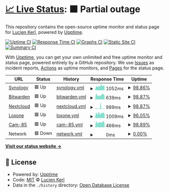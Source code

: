 # [📈 Live Status](https://lucienkerl.github.io/status): <!--live status--> **🟧 Partial outage**

This repository contains the open-source uptime monitor and status page for [Lucien Kerl](https://lucienkerl.github.io/status), powered by [Upptime](https://github.com/upptime/upptime).

[![Uptime CI](https://github.com/lucienkerl/status/workflows/Uptime%20CI/badge.svg)](https://github.com/lucienkerl/status/actions?query=workflow%3A%22Uptime+CI%22)
[![Response Time CI](https://github.com/lucienkerl/status/workflows/Response%20Time%20CI/badge.svg)](https://github.com/lucienkerl/status/actions?query=workflow%3A%22Response+Time+CI%22)
[![Graphs CI](https://github.com/lucienkerl/status/workflows/Graphs%20CI/badge.svg)](https://github.com/lucienkerl/status/actions?query=workflow%3A%22Graphs+CI%22)
[![Static Site CI](https://github.com/lucienkerl/status/workflows/Static%20Site%20CI/badge.svg)](https://github.com/lucienkerl/status/actions?query=workflow%3A%22Static+Site+CI%22)
[![Summary CI](https://github.com/lucienkerl/status/workflows/Summary%20CI/badge.svg)](https://github.com/lucienkerl/status/actions?query=workflow%3A%22Summary+CI%22)

With [Upptime](https://upptime.js.org), you can get your own unlimited and free uptime monitor and status page, powered entirely by a GitHub repository. We use [Issues](https://github.com/lucienkerl/status/issues) as incident reports, [Actions](https://github.com/lucienkerl/status/actions) as uptime monitors, and [Pages](https://lucienkerl.github.io/status) for the status page.

<!--start: status pages-->
<!-- This summary is generated by Upptime (https://github.com/upptime/upptime) -->
<!-- Do not edit this manually, your changes will be overwritten -->
<!-- prettier-ignore -->
| URL | Status | History | Response Time | Uptime |
| --- | ------ | ------- | ------------- | ------ |
| <img alt="" src="https://icons.duckduckgo.com/ip3/synology.kerl.io.ico" height="13"> [Synology](https://synology.kerl.io) | 🟩 Up | [synology.yml](https://github.com/lucienkerl/status/commits/HEAD/history/synology.yml) | <details><summary><img alt="Response time graph" src="./graphs/synology/response-time-week.png" height="20"> 1052ms</summary><br><a href="https://status.kerl.io/history/synology"><img alt="Response time 1156" src="https://img.shields.io/endpoint?url=https%3A%2F%2Fraw.githubusercontent.com%2Flucienkerl%2Fstatus%2FHEAD%2Fapi%2Fsynology%2Fresponse-time.json"></a><br><a href="https://status.kerl.io/history/synology"><img alt="24-hour response time 1130" src="https://img.shields.io/endpoint?url=https%3A%2F%2Fraw.githubusercontent.com%2Flucienkerl%2Fstatus%2FHEAD%2Fapi%2Fsynology%2Fresponse-time-day.json"></a><br><a href="https://status.kerl.io/history/synology"><img alt="7-day response time 1052" src="https://img.shields.io/endpoint?url=https%3A%2F%2Fraw.githubusercontent.com%2Flucienkerl%2Fstatus%2FHEAD%2Fapi%2Fsynology%2Fresponse-time-week.json"></a><br><a href="https://status.kerl.io/history/synology"><img alt="30-day response time 1147" src="https://img.shields.io/endpoint?url=https%3A%2F%2Fraw.githubusercontent.com%2Flucienkerl%2Fstatus%2FHEAD%2Fapi%2Fsynology%2Fresponse-time-month.json"></a><br><a href="https://status.kerl.io/history/synology"><img alt="1-year response time 1172" src="https://img.shields.io/endpoint?url=https%3A%2F%2Fraw.githubusercontent.com%2Flucienkerl%2Fstatus%2FHEAD%2Fapi%2Fsynology%2Fresponse-time-year.json"></a></details> | <details><summary><a href="https://status.kerl.io/history/synology">98.86%</a></summary><a href="https://status.kerl.io/history/synology"><img alt="All-time uptime 98.26%" src="https://img.shields.io/endpoint?url=https%3A%2F%2Fraw.githubusercontent.com%2Flucienkerl%2Fstatus%2FHEAD%2Fapi%2Fsynology%2Fuptime.json"></a><br><a href="https://status.kerl.io/history/synology"><img alt="24-hour uptime 92.05%" src="https://img.shields.io/endpoint?url=https%3A%2F%2Fraw.githubusercontent.com%2Flucienkerl%2Fstatus%2FHEAD%2Fapi%2Fsynology%2Fuptime-day.json"></a><br><a href="https://status.kerl.io/history/synology"><img alt="7-day uptime 98.86%" src="https://img.shields.io/endpoint?url=https%3A%2F%2Fraw.githubusercontent.com%2Flucienkerl%2Fstatus%2FHEAD%2Fapi%2Fsynology%2Fuptime-week.json"></a><br><a href="https://status.kerl.io/history/synology"><img alt="30-day uptime 98.52%" src="https://img.shields.io/endpoint?url=https%3A%2F%2Fraw.githubusercontent.com%2Flucienkerl%2Fstatus%2FHEAD%2Fapi%2Fsynology%2Fuptime-month.json"></a><br><a href="https://status.kerl.io/history/synology"><img alt="1-year uptime 96.54%" src="https://img.shields.io/endpoint?url=https%3A%2F%2Fraw.githubusercontent.com%2Flucienkerl%2Fstatus%2FHEAD%2Fapi%2Fsynology%2Fuptime-year.json"></a></details>
| <img alt="" src="https://icons.duckduckgo.com/ip3/bitwarden.kerl.io.ico" height="13"> [Bitwarden](https://bitwarden.kerl.io) | 🟩 Up | [bitwarden.yml](https://github.com/lucienkerl/status/commits/HEAD/history/bitwarden.yml) | <details><summary><img alt="Response time graph" src="./graphs/bitwarden/response-time-week.png" height="20"> 639ms</summary><br><a href="https://status.kerl.io/history/bitwarden"><img alt="Response time 696" src="https://img.shields.io/endpoint?url=https%3A%2F%2Fraw.githubusercontent.com%2Flucienkerl%2Fstatus%2FHEAD%2Fapi%2Fbitwarden%2Fresponse-time.json"></a><br><a href="https://status.kerl.io/history/bitwarden"><img alt="24-hour response time 745" src="https://img.shields.io/endpoint?url=https%3A%2F%2Fraw.githubusercontent.com%2Flucienkerl%2Fstatus%2FHEAD%2Fapi%2Fbitwarden%2Fresponse-time-day.json"></a><br><a href="https://status.kerl.io/history/bitwarden"><img alt="7-day response time 639" src="https://img.shields.io/endpoint?url=https%3A%2F%2Fraw.githubusercontent.com%2Flucienkerl%2Fstatus%2FHEAD%2Fapi%2Fbitwarden%2Fresponse-time-week.json"></a><br><a href="https://status.kerl.io/history/bitwarden"><img alt="30-day response time 827" src="https://img.shields.io/endpoint?url=https%3A%2F%2Fraw.githubusercontent.com%2Flucienkerl%2Fstatus%2FHEAD%2Fapi%2Fbitwarden%2Fresponse-time-month.json"></a><br><a href="https://status.kerl.io/history/bitwarden"><img alt="1-year response time 701" src="https://img.shields.io/endpoint?url=https%3A%2F%2Fraw.githubusercontent.com%2Flucienkerl%2Fstatus%2FHEAD%2Fapi%2Fbitwarden%2Fresponse-time-year.json"></a></details> | <details><summary><a href="https://status.kerl.io/history/bitwarden">98.87%</a></summary><a href="https://status.kerl.io/history/bitwarden"><img alt="All-time uptime 99.49%" src="https://img.shields.io/endpoint?url=https%3A%2F%2Fraw.githubusercontent.com%2Flucienkerl%2Fstatus%2FHEAD%2Fapi%2Fbitwarden%2Fuptime.json"></a><br><a href="https://status.kerl.io/history/bitwarden"><img alt="24-hour uptime 92.08%" src="https://img.shields.io/endpoint?url=https%3A%2F%2Fraw.githubusercontent.com%2Flucienkerl%2Fstatus%2FHEAD%2Fapi%2Fbitwarden%2Fuptime-day.json"></a><br><a href="https://status.kerl.io/history/bitwarden"><img alt="7-day uptime 98.87%" src="https://img.shields.io/endpoint?url=https%3A%2F%2Fraw.githubusercontent.com%2Flucienkerl%2Fstatus%2FHEAD%2Fapi%2Fbitwarden%2Fuptime-week.json"></a><br><a href="https://status.kerl.io/history/bitwarden"><img alt="30-day uptime 98.53%" src="https://img.shields.io/endpoint?url=https%3A%2F%2Fraw.githubusercontent.com%2Flucienkerl%2Fstatus%2FHEAD%2Fapi%2Fbitwarden%2Fuptime-month.json"></a><br><a href="https://status.kerl.io/history/bitwarden"><img alt="1-year uptime 99.59%" src="https://img.shields.io/endpoint?url=https%3A%2F%2Fraw.githubusercontent.com%2Flucienkerl%2Fstatus%2FHEAD%2Fapi%2Fbitwarden%2Fuptime-year.json"></a></details>
| <img alt="" src="https://icons.duckduckgo.com/ip3/nextcloud.kerl.io.ico" height="13"> [Nextcloud](https://nextcloud.kerl.io) | 🟩 Up | [nextcloud.yml](https://github.com/lucienkerl/status/commits/HEAD/history/nextcloud.yml) | <details><summary><img alt="Response time graph" src="./graphs/nextcloud/response-time-week.png" height="20"> 989ms</summary><br><a href="https://status.kerl.io/history/nextcloud"><img alt="Response time 1283" src="https://img.shields.io/endpoint?url=https%3A%2F%2Fraw.githubusercontent.com%2Flucienkerl%2Fstatus%2FHEAD%2Fapi%2Fnextcloud%2Fresponse-time.json"></a><br><a href="https://status.kerl.io/history/nextcloud"><img alt="24-hour response time 1247" src="https://img.shields.io/endpoint?url=https%3A%2F%2Fraw.githubusercontent.com%2Flucienkerl%2Fstatus%2FHEAD%2Fapi%2Fnextcloud%2Fresponse-time-day.json"></a><br><a href="https://status.kerl.io/history/nextcloud"><img alt="7-day response time 989" src="https://img.shields.io/endpoint?url=https%3A%2F%2Fraw.githubusercontent.com%2Flucienkerl%2Fstatus%2FHEAD%2Fapi%2Fnextcloud%2Fresponse-time-week.json"></a><br><a href="https://status.kerl.io/history/nextcloud"><img alt="30-day response time 2321" src="https://img.shields.io/endpoint?url=https%3A%2F%2Fraw.githubusercontent.com%2Flucienkerl%2Fstatus%2FHEAD%2Fapi%2Fnextcloud%2Fresponse-time-month.json"></a><br><a href="https://status.kerl.io/history/nextcloud"><img alt="1-year response time 1284" src="https://img.shields.io/endpoint?url=https%3A%2F%2Fraw.githubusercontent.com%2Flucienkerl%2Fstatus%2FHEAD%2Fapi%2Fnextcloud%2Fresponse-time-year.json"></a></details> | <details><summary><a href="https://status.kerl.io/history/nextcloud">98.87%</a></summary><a href="https://status.kerl.io/history/nextcloud"><img alt="All-time uptime 90.26%" src="https://img.shields.io/endpoint?url=https%3A%2F%2Fraw.githubusercontent.com%2Flucienkerl%2Fstatus%2FHEAD%2Fapi%2Fnextcloud%2Fuptime.json"></a><br><a href="https://status.kerl.io/history/nextcloud"><img alt="24-hour uptime 92.12%" src="https://img.shields.io/endpoint?url=https%3A%2F%2Fraw.githubusercontent.com%2Flucienkerl%2Fstatus%2FHEAD%2Fapi%2Fnextcloud%2Fuptime-day.json"></a><br><a href="https://status.kerl.io/history/nextcloud"><img alt="7-day uptime 98.87%" src="https://img.shields.io/endpoint?url=https%3A%2F%2Fraw.githubusercontent.com%2Flucienkerl%2Fstatus%2FHEAD%2Fapi%2Fnextcloud%2Fuptime-week.json"></a><br><a href="https://status.kerl.io/history/nextcloud"><img alt="30-day uptime 57.83%" src="https://img.shields.io/endpoint?url=https%3A%2F%2Fraw.githubusercontent.com%2Flucienkerl%2Fstatus%2FHEAD%2Fapi%2Fnextcloud%2Fuptime-month.json"></a><br><a href="https://status.kerl.io/history/nextcloud"><img alt="1-year uptime 79.94%" src="https://img.shields.io/endpoint?url=https%3A%2F%2Fraw.githubusercontent.com%2Flucienkerl%2Fstatus%2FHEAD%2Fapi%2Fnextcloud%2Fuptime-year.json"></a></details>
| <img alt="" src="https://icons.duckduckgo.com/ip3/loxone.kerl.io.ico" height="13"> [Loxone](http://loxone.kerl.io) | 🟩 Up | [loxone.yml](https://github.com/lucienkerl/status/commits/HEAD/history/loxone.yml) | <details><summary><img alt="Response time graph" src="./graphs/loxone/response-time-week.png" height="20"> 1009ms</summary><br><a href="https://status.kerl.io/history/loxone"><img alt="Response time 852" src="https://img.shields.io/endpoint?url=https%3A%2F%2Fraw.githubusercontent.com%2Flucienkerl%2Fstatus%2FHEAD%2Fapi%2Floxone%2Fresponse-time.json"></a><br><a href="https://status.kerl.io/history/loxone"><img alt="24-hour response time 825" src="https://img.shields.io/endpoint?url=https%3A%2F%2Fraw.githubusercontent.com%2Flucienkerl%2Fstatus%2FHEAD%2Fapi%2Floxone%2Fresponse-time-day.json"></a><br><a href="https://status.kerl.io/history/loxone"><img alt="7-day response time 1009" src="https://img.shields.io/endpoint?url=https%3A%2F%2Fraw.githubusercontent.com%2Flucienkerl%2Fstatus%2FHEAD%2Fapi%2Floxone%2Fresponse-time-week.json"></a><br><a href="https://status.kerl.io/history/loxone"><img alt="30-day response time 949" src="https://img.shields.io/endpoint?url=https%3A%2F%2Fraw.githubusercontent.com%2Flucienkerl%2Fstatus%2FHEAD%2Fapi%2Floxone%2Fresponse-time-month.json"></a><br><a href="https://status.kerl.io/history/loxone"><img alt="1-year response time 951" src="https://img.shields.io/endpoint?url=https%3A%2F%2Fraw.githubusercontent.com%2Flucienkerl%2Fstatus%2FHEAD%2Fapi%2Floxone%2Fresponse-time-year.json"></a></details> | <details><summary><a href="https://status.kerl.io/history/loxone">96.05%</a></summary><a href="https://status.kerl.io/history/loxone"><img alt="All-time uptime 96.14%" src="https://img.shields.io/endpoint?url=https%3A%2F%2Fraw.githubusercontent.com%2Flucienkerl%2Fstatus%2FHEAD%2Fapi%2Floxone%2Fuptime.json"></a><br><a href="https://status.kerl.io/history/loxone"><img alt="24-hour uptime 72.32%" src="https://img.shields.io/endpoint?url=https%3A%2F%2Fraw.githubusercontent.com%2Flucienkerl%2Fstatus%2FHEAD%2Fapi%2Floxone%2Fuptime-day.json"></a><br><a href="https://status.kerl.io/history/loxone"><img alt="7-day uptime 96.05%" src="https://img.shields.io/endpoint?url=https%3A%2F%2Fraw.githubusercontent.com%2Flucienkerl%2Fstatus%2FHEAD%2Fapi%2Floxone%2Fuptime-week.json"></a><br><a href="https://status.kerl.io/history/loxone"><img alt="30-day uptime 97.93%" src="https://img.shields.io/endpoint?url=https%3A%2F%2Fraw.githubusercontent.com%2Flucienkerl%2Fstatus%2FHEAD%2Fapi%2Floxone%2Fuptime-month.json"></a><br><a href="https://status.kerl.io/history/loxone"><img alt="1-year uptime 91.50%" src="https://img.shields.io/endpoint?url=https%3A%2F%2Fraw.githubusercontent.com%2Flucienkerl%2Fstatus%2FHEAD%2Fapi%2Floxone%2Fuptime-year.json"></a></details>
| <img alt="" src="https://icons.duckduckgo.com/ip3/lucien.kerl.io.ico" height="13"> [Cam-85](http://lucien.kerl.io:85) | 🟩 Up | [cam-85.yml](https://github.com/lucienkerl/status/commits/HEAD/history/cam-85.yml) | <details><summary><img alt="Response time graph" src="./graphs/cam-85/response-time-week.png" height="20"> 466ms</summary><br><a href="https://status.kerl.io/history/cam-85"><img alt="Response time 523" src="https://img.shields.io/endpoint?url=https%3A%2F%2Fraw.githubusercontent.com%2Flucienkerl%2Fstatus%2FHEAD%2Fapi%2Fcam-85%2Fresponse-time.json"></a><br><a href="https://status.kerl.io/history/cam-85"><img alt="24-hour response time 451" src="https://img.shields.io/endpoint?url=https%3A%2F%2Fraw.githubusercontent.com%2Flucienkerl%2Fstatus%2FHEAD%2Fapi%2Fcam-85%2Fresponse-time-day.json"></a><br><a href="https://status.kerl.io/history/cam-85"><img alt="7-day response time 466" src="https://img.shields.io/endpoint?url=https%3A%2F%2Fraw.githubusercontent.com%2Flucienkerl%2Fstatus%2FHEAD%2Fapi%2Fcam-85%2Fresponse-time-week.json"></a><br><a href="https://status.kerl.io/history/cam-85"><img alt="30-day response time 722" src="https://img.shields.io/endpoint?url=https%3A%2F%2Fraw.githubusercontent.com%2Flucienkerl%2Fstatus%2FHEAD%2Fapi%2Fcam-85%2Fresponse-time-month.json"></a><br><a href="https://status.kerl.io/history/cam-85"><img alt="1-year response time 534" src="https://img.shields.io/endpoint?url=https%3A%2F%2Fraw.githubusercontent.com%2Flucienkerl%2Fstatus%2FHEAD%2Fapi%2Fcam-85%2Fresponse-time-year.json"></a></details> | <details><summary><a href="https://status.kerl.io/history/cam-85">98.89%</a></summary><a href="https://status.kerl.io/history/cam-85"><img alt="All-time uptime 95.90%" src="https://img.shields.io/endpoint?url=https%3A%2F%2Fraw.githubusercontent.com%2Flucienkerl%2Fstatus%2FHEAD%2Fapi%2Fcam-85%2Fuptime.json"></a><br><a href="https://status.kerl.io/history/cam-85"><img alt="24-hour uptime 92.24%" src="https://img.shields.io/endpoint?url=https%3A%2F%2Fraw.githubusercontent.com%2Flucienkerl%2Fstatus%2FHEAD%2Fapi%2Fcam-85%2Fuptime-day.json"></a><br><a href="https://status.kerl.io/history/cam-85"><img alt="7-day uptime 98.89%" src="https://img.shields.io/endpoint?url=https%3A%2F%2Fraw.githubusercontent.com%2Flucienkerl%2Fstatus%2FHEAD%2Fapi%2Fcam-85%2Fuptime-week.json"></a><br><a href="https://status.kerl.io/history/cam-85"><img alt="30-day uptime 98.59%" src="https://img.shields.io/endpoint?url=https%3A%2F%2Fraw.githubusercontent.com%2Flucienkerl%2Fstatus%2FHEAD%2Fapi%2Fcam-85%2Fuptime-month.json"></a><br><a href="https://status.kerl.io/history/cam-85"><img alt="1-year uptime 92.09%" src="https://img.shields.io/endpoint?url=https%3A%2F%2Fraw.githubusercontent.com%2Flucienkerl%2Fstatus%2FHEAD%2Fapi%2Fcam-85%2Fuptime-year.json"></a></details>
| <img alt="" src="https://icons.duckduckgo.com/ip3/null.ico" height="13"> Network | 🟥 Down | [network.yml](https://github.com/lucienkerl/status/commits/HEAD/history/network.yml) | <details><summary><img alt="Response time graph" src="./graphs/network/response-time-week.png" height="20"> 0ms</summary><br><a href="https://status.kerl.io/history/network"><img alt="Response time 653" src="https://img.shields.io/endpoint?url=https%3A%2F%2Fraw.githubusercontent.com%2Flucienkerl%2Fstatus%2FHEAD%2Fapi%2Fnetwork%2Fresponse-time.json"></a><br><a href="https://status.kerl.io/history/network"><img alt="24-hour response time 0" src="https://img.shields.io/endpoint?url=https%3A%2F%2Fraw.githubusercontent.com%2Flucienkerl%2Fstatus%2FHEAD%2Fapi%2Fnetwork%2Fresponse-time-day.json"></a><br><a href="https://status.kerl.io/history/network"><img alt="7-day response time 0" src="https://img.shields.io/endpoint?url=https%3A%2F%2Fraw.githubusercontent.com%2Flucienkerl%2Fstatus%2FHEAD%2Fapi%2Fnetwork%2Fresponse-time-week.json"></a><br><a href="https://status.kerl.io/history/network"><img alt="30-day response time 0" src="https://img.shields.io/endpoint?url=https%3A%2F%2Fraw.githubusercontent.com%2Flucienkerl%2Fstatus%2FHEAD%2Fapi%2Fnetwork%2Fresponse-time-month.json"></a><br><a href="https://status.kerl.io/history/network"><img alt="1-year response time 658" src="https://img.shields.io/endpoint?url=https%3A%2F%2Fraw.githubusercontent.com%2Flucienkerl%2Fstatus%2FHEAD%2Fapi%2Fnetwork%2Fresponse-time-year.json"></a></details> | <details><summary><a href="https://status.kerl.io/history/network">0.00%</a></summary><a href="https://status.kerl.io/history/network"><img alt="All-time uptime 76.60%" src="https://img.shields.io/endpoint?url=https%3A%2F%2Fraw.githubusercontent.com%2Flucienkerl%2Fstatus%2FHEAD%2Fapi%2Fnetwork%2Fuptime.json"></a><br><a href="https://status.kerl.io/history/network"><img alt="24-hour uptime 0.00%" src="https://img.shields.io/endpoint?url=https%3A%2F%2Fraw.githubusercontent.com%2Flucienkerl%2Fstatus%2FHEAD%2Fapi%2Fnetwork%2Fuptime-day.json"></a><br><a href="https://status.kerl.io/history/network"><img alt="7-day uptime 0.00%" src="https://img.shields.io/endpoint?url=https%3A%2F%2Fraw.githubusercontent.com%2Flucienkerl%2Fstatus%2FHEAD%2Fapi%2Fnetwork%2Fuptime-week.json"></a><br><a href="https://status.kerl.io/history/network"><img alt="30-day uptime 1.38%" src="https://img.shields.io/endpoint?url=https%3A%2F%2Fraw.githubusercontent.com%2Flucienkerl%2Fstatus%2FHEAD%2Fapi%2Fnetwork%2Fuptime-month.json"></a><br><a href="https://status.kerl.io/history/network"><img alt="1-year uptime 53.86%" src="https://img.shields.io/endpoint?url=https%3A%2F%2Fraw.githubusercontent.com%2Flucienkerl%2Fstatus%2FHEAD%2Fapi%2Fnetwork%2Fuptime-year.json"></a></details>

<!--end: status pages-->

[**Visit our status website →**](https://lucienkerl.github.io/status)

## 📄 License

- Powered by: [Upptime](https://github.com/upptime/upptime)
- Code: [MIT](./LICENSE) © [Lucien Kerl](https://lucienkerl.github.io/status)
- Data in the `./history` directory: [Open Database License](https://opendatacommons.org/licenses/odbl/1-0/)

